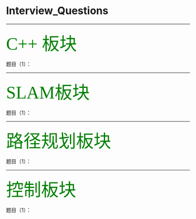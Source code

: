 # Interview_Questions
***********************************************************
<font face="黑体" color=green size=15>C++ 板块</font>

题目（1）：



**********************************************************
<font face="黑体" color=green size=15>SLAM板块</font>

题目（1）：




**********************************************************
<font face="黑体" color=green size=15>路径规划板块</font>


题目（1）：





**********************************************************
<font face="黑体" color=green size=15>控制板块</font>

题目（1）：


